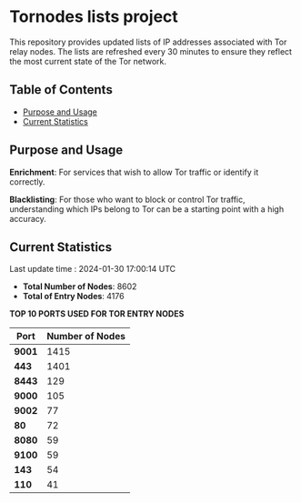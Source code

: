 # Tornodes lists project

This repository provides updated lists of IP addresses associated with Tor relay nodes. The lists are refreshed every 30 minutes to ensure they reflect the most current state of the Tor network.

## Table of Contents

- [Purpose and Usage](#purpose-and-usage)
- [Current Statistics](#current-statistics)


## Purpose and Usage

**Enrichment**: For services that wish to allow Tor traffic or identify it correctly.

**Blacklisting**: For those who want to block or control Tor traffic, understanding which IPs belong to Tor can be a starting point with a high accuracy.

## Current Statistics

Last update time : 2024-01-30 17:00:14 UTC

- **Total Number of Nodes**: 8602
- **Total of Entry Nodes**: 4176

**TOP 10 PORTS USED FOR TOR ENTRY NODES**

| **Port** | **Number of Nodes** |
|------|-----------------|
| **9001**   | 1415  |
| **443**   | 1401  |
| **8443**   | 129  |
| **9000**   | 105  |
| **9002**   | 77  |
| **80**   | 72  |
| **8080**   | 59  |
| **9100**   | 59  |
| **143**   | 54  |
| **110**   | 41  |

